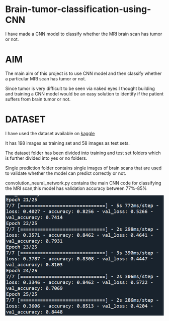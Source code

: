 # Brain-tumor-classification-using-CNN
I have made a CNN model to classify whether the MRI brain scan has tumor or not.
<h1>AIM</h1>
<p>The main aim of this project is to use CNN model and then classify whether a particular MRI scan has tumor or not.</p>
<p>Since tumor is very difficult to be seen via naked eyes.I thought building and training a CNN model would be an easy solution to identify 
if the patient suffers from brain tumor or not.</p>
<h1>DATASET</h1>
<p>I have used the dataset available on <a href="https://www.kaggle.com/navoneel/brain-mri-images-for-brain-tumor-detection">kaggle</a></p>
<p>It has 198 images as training set and 58 images as test sets.</p>
<p>The dataset folder has been divided into training and test set folders which is further divided into yes or no folders.</p>
<p>Single prediction folder contains single images of brain scans that are used to validate whether the model can predict correctly or not.</p>
<p>convolution_neural_network.py contains the main CNN code for classifying the MRI scan,this model has validation accuracy between 77%-85%</p>

 ![](accuracy.PNG)
